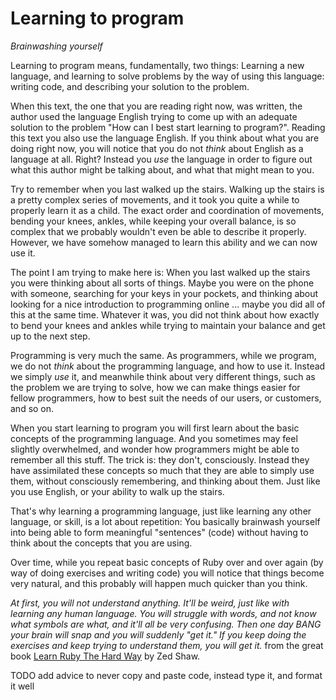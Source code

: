 # Learning to program

*Brainwashing yourself*

Learning to program means, fundamentally, two things: Learning a new language,
and learning to solve problems by the way of using this language: writing code,
and describing your solution to the problem.

When this text, the one that you are reading right now, was written, the author
used the language English trying to come up with an adequate solution to the
problem "How can I best start learning to program?". Reading this text you also
use the language English. If you think about what you are doing right now, you
will notice that you do not *think* about English as a language at all. Right?
Instead you *use* the language in order to figure out what this author might be
talking about, and what that might mean to you.

Try to remember when you last walked up the stairs. Walking up the stairs is a
pretty complex series of movements, and it took you quite a while to properly
learn it as a child. The exact order and coordination of movements, bending
your knees, ankles, while keeping your overall balance, is so complex that we
probably wouldn't even be able to describe it properly. However, we have somehow
managed to learn this ability and we can now use it.

The point I am trying to make here is: When you last walked up the stairs
you were thinking about all sorts of things. Maybe you were on the phone
with someone, searching for your keys in your pockets, and thinking about looking for
a nice introduction to programming online ... maybe you did all of this at the
same time. Whatever it was, you did not think about how exactly to bend your
knees and ankles while trying to maintain your balance and get up to the next
step.

Programming is very much the same. As programmers, while we program, we do
not *think* about the programming language, and how to use it. Instead we
simply *use* it, and meanwhile think about very different things, such as the
problem we are trying to solve, how we can make things easier for fellow
programmers, how to best suit the needs of our users, or customers, and so on.

When you start learning to program you will first learn about the basic
concepts of the programming language. And you sometimes may feel slightly
overwhelmed, and wonder how programmers might be able to remember all this
stuff. The trick is: they don't, consciously. Instead they have assimilated
these concepts so much that they are able to simply use them, without
consciously remembering, and thinking about them. Just like you use English,
or your ability to walk up the stairs.

That's why learning a programming language, just like learning any other
language, or skill, is a lot about repetition: You basically brainwash yourself
into being able to form meaningful "sentences" (code) without having to think
about the concepts that you are using.

Over time, while you repeat basic concepts of Ruby over and over again (by
way of doing exercises and writing code) you will notice that things become
very natural, and this probably will happen much quicker than you think.

*At first, you will not understand anything. It'll be weird, just like with
learning any human language. You will struggle with words, and not know what
symbols are what, and it'll all be very confusing. Then one day BANG your brain
will snap and you will suddenly "get it." If you keep doing the exercises and
keep trying to understand them, you will get it.* from the great book [Learn
Ruby The Hard Way](http://learnrubythehardway.org/book/intro.html) by Zed Shaw.

TODO add advice to never copy and paste code, instead type it, and format
it well
